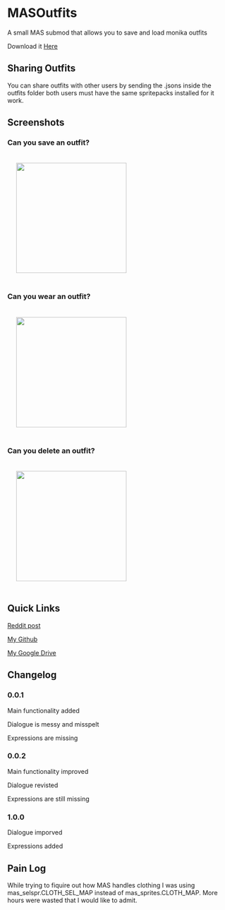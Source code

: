 # MASOutfits
A small MAS submod that allows you to save and load monika outfits

Download it [Here](https://github.com/ImKventis/MASOutfits/releases/latest)

## Sharing Outfits
You can share outfits with other users by sending the .jsons inside the outfits folder both users must have the same spritepacks installed for it work.

## Screenshots

### Can you save an outfit?
<img src="https://raw.githubusercontent.com/ImKventis/MASOutfits/main/images/save_example.jpg" style="height:250px;padding:20px">

### Can you wear an outfit?
<img src="https://raw.githubusercontent.com/ImKventis/MASOutfits/main/images/load_example.jpg" style="height:250px;padding:20px">

### Can you delete an outfit?
<img src="https://raw.githubusercontent.com/ImKventis/MASOutfits/main/images/delete_example.jpg" style="height:250px;padding:20px">

## Quick Links

[Reddit post](example.com)

[My Github](https://github.com/ImKventis)

[My Google Drive](https://drive.google.com/drive/folders/1zX4ZB3zsp-wx-QviwVTY-k2QKPmNqIGg?usp=sharing)

## Changelog

### 0.0.1
Main functionality added

Dialogue is messy and misspelt

Expressions are missing

### 0.0.2
Main functionality improved

Dialogue revisted

Expressions are still missing


### 1.0.0
Dialogue imporved

Expressions added


## Pain Log

While trying to fiquire out how MAS handles clothing I was using mas_selspr.CLOTH_SEL_MAP instead of mas_sprites.CLOTH_MAP. More hours were wasted that I would like to admit.

